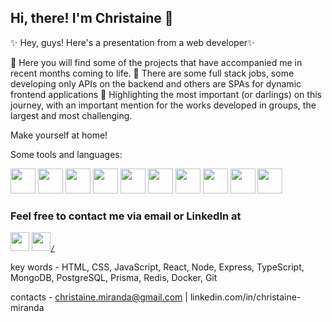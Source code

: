## Hi, there! I'm Christaine 👋

✨ Hey, guys! Here's a presentation from a web developer✨

🌱  Here you will find some of the projects that have accompanied me in recent months coming to life.
🌱 There are some full stack jobs, some developing only APIs on the backend and others are SPAs for dynamic frontend applications
🌱 Highlighting the most important (or darlings) on this journey, with an important mention for the works developed in groups, the largest and most challenging.

Make yourself at home!

Some tools and languages:

<code><img src="https://cdn.jsdelivr.net/gh/devicons/devicon/icons/html5/html5-original-wordmark.svg" height="40"/></code>
<code><img src="https://cdn.jsdelivr.net/gh/devicons/devicon/icons/css3/css3-original-wordmark.svg" height="40"/></code>
<code><img src="https://cdn.jsdelivr.net/gh/devicons/devicon/icons/javascript/javascript-plain.svg" height="40"/></code>
<code><img src="https://cdn.jsdelivr.net/gh/devicons/devicon/icons/react/react-original-wordmark.svg" height="40"/></code>
<code><img src="https://cdn.jsdelivr.net/gh/devicons/devicon/icons/nodejs/nodejs-original-wordmark.svg" height="40"/></code>
<code><img src="https://cdn.jsdelivr.net/gh/devicons/devicon/icons/mongodb/mongodb-original-wordmark.svg" height="40"/></code>
<code><img src="https://cdn.jsdelivr.net/gh/devicons/devicon/icons/postgresql/postgresql-original-wordmark.svg" height="40"/></code>
<code><img src="https://cdn.jsdelivr.net/gh/devicons/devicon/icons/redis/redis-original-wordmark.svg" height="40"/></code>
<code><img src="https://cdn.jsdelivr.net/gh/devicons/devicon/icons/docker/docker-original-wordmark.svg" height="40"/></code>
<code><img src="https://cdn.jsdelivr.net/gh/devicons/devicon/icons/git/git-original-wordmark.svg" height="40" /></code>


### Feel free to contact me via email or LinkedIn at 

<code><a href="mailto: christaine.miranda@gmail.com"/><img src="https://cdn-icons-png.flaticon.com/512/5968/5968534.png" height="30"/></a></code>
<code><a href="https://www.linkedin.com/in/christaine-miranda"><img src="https://cdn-icons-png.flaticon.com/512/174/174857.png" height="30"/>/</a></code>



key words - HTML, CSS, JavaScript, React, Node, Express, TypeScript, MongoDB, PostgreSQL, Prisma, Redis, Docker, Git

contacts - christaine.miranda@gmail.com | linkedin.com/in/christaine-miranda

          

